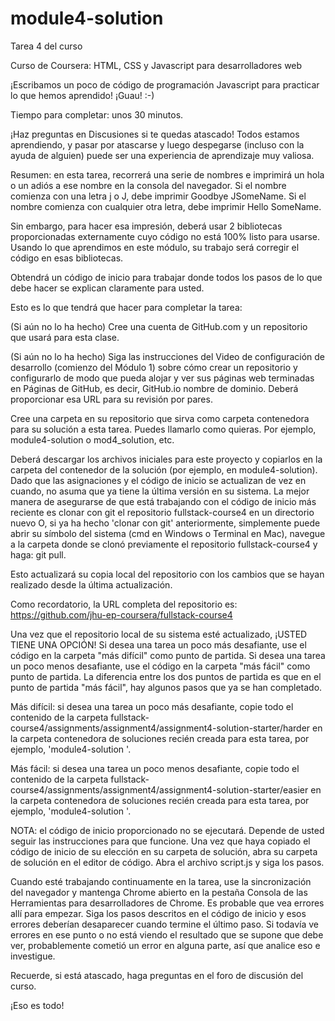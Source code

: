 # module4-solution
Tarea 4 del curso

Curso de Coursera: HTML, CSS y Javascript para desarrolladores web

¡Escribamos un poco de código de programación Javascript para practicar lo que hemos aprendido! ¡Guau! :-)

Tiempo para completar: unos 30 minutos.

¡Haz preguntas en Discusiones si te quedas atascado! Todos estamos aprendiendo, y pasar por atascarse y luego despegarse (incluso con la ayuda de alguien) puede ser una experiencia de aprendizaje muy valiosa.

Resumen: en esta tarea, recorrerá una serie de nombres e imprimirá un hola o un adiós a ese nombre en la consola del navegador. Si el nombre comienza con una letra j o J, debe imprimir Goodbye JSomeName. Si el nombre comienza con cualquier otra letra, debe imprimir Hello SomeName.

Sin embargo, para hacer esa impresión, deberá usar 2 bibliotecas proporcionadas externamente cuyo código no está 100% listo para usarse. Usando lo que aprendimos en este módulo, su trabajo será corregir el código en esas bibliotecas.

Obtendrá un código de inicio para trabajar donde todos los pasos de lo que debe hacer se explican claramente para usted.

Esto es lo que tendrá que hacer para completar la tarea:

(Si aún no lo ha hecho) Cree una cuenta de GitHub.com y un repositorio que usará para esta clase.

(Si aún no lo ha hecho) Siga las instrucciones del Video de configuración de desarrollo (comienzo del Módulo 1) sobre cómo crear un repositorio y configurarlo de modo que pueda alojar y ver sus páginas web terminadas en Páginas de GitHub, es decir, GitHub.io nombre de dominio. Deberá proporcionar esa URL para su revisión por pares.

Cree una carpeta en su repositorio que sirva como carpeta contenedora para su solución a esta tarea. Puedes llamarlo como quieras. Por ejemplo, module4-solution o mod4_solution, etc.

Deberá descargar los archivos iniciales para este proyecto y copiarlos en la carpeta del contenedor de la solución (por ejemplo, en module4-solution). Dado que las asignaciones y el código de inicio se actualizan de vez en cuando, no asuma que ya tiene la última versión en su sistema. La mejor manera de asegurarse de que está trabajando con el código de inicio más reciente es clonar con git el repositorio fullstack-course4 en un directorio nuevo O, si ya ha hecho 'clonar con git' anteriormente, simplemente puede abrir su símbolo del sistema (cmd en Windows o Terminal en Mac), navegue a la carpeta donde se clonó previamente el repositorio fullstack-course4 y haga: git pull.

Esto actualizará su copia local del repositorio con los cambios que se hayan realizado desde la última actualización.

Como recordatorio, la URL completa del repositorio es: https://github.com/jhu-ep-coursera/fullstack-course4

Una vez que el repositorio local de su sistema esté actualizado, ¡USTED TIENE UNA OPCIÓN! Si desea una tarea un poco más desafiante, use el código en la carpeta "más difícil" como punto de partida. Si desea una tarea un poco menos desafiante, use el código en la carpeta "más fácil" como punto de partida. La diferencia entre los dos puntos de partida es que en el punto de partida "más fácil", hay algunos pasos que ya se han completado.

Más difícil: si desea una tarea un poco más desafiante, copie todo el contenido de la carpeta fullstack-course4/assignments/assignment4/assignment4-solution-starter/harder en la carpeta contenedora de soluciones recién creada para esta tarea, por ejemplo, 'module4-solution '.

Más fácil: si desea una tarea un poco menos desafiante, copie todo el contenido de la carpeta fullstack-course4/assignments/assignment4/assignment4-solution-starter/easier en la carpeta contenedora de soluciones recién creada para esta tarea, por ejemplo, 'module4-solution '.

NOTA: el código de inicio proporcionado no se ejecutará. Depende de usted seguir las instrucciones para que funcione. Una vez que haya copiado el código de inicio de su elección en su carpeta de solución, abra su carpeta de solución en el editor de código. Abra el archivo script.js y siga los pasos.

Cuando esté trabajando continuamente en la tarea, use la sincronización del navegador y mantenga Chrome abierto en la pestaña Consola de las Herramientas para desarrolladores de Chrome. Es probable que vea errores allí para empezar. Siga los pasos descritos en el código de inicio y esos errores deberían desaparecer cuando termine el último paso. Si todavía ve errores en ese punto o no está viendo el resultado que se supone que debe ver, probablemente cometió un error en alguna parte, así que analice eso e investigue.

Recuerde, si está atascado, haga preguntas en el foro de discusión del curso.

¡Eso es todo!
